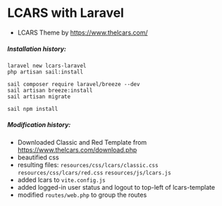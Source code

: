 # LCARS with Laravel

- LCARS Theme by https://www.thelcars.com/

##### Installation history:

```
laravel new lcars-laravel
php artisan sail:install

sail composer require laravel/breeze --dev
sail artisan breeze:install
sail artisan migrate

sail npm install
```

##### Modification history:

- Downloaded Classic and Red Template from https://www.thelcars.com/download.php
- beautified css
- resulting files:
    `resources/css/lcars/classic.css`
    `resources/css/lcars/red.css`
    `resources/js/lcars.js`
- added lcars to `vite.config.js`
- added logged-in user status and logout to top-left of lcars-template
- modified `routes/web.php` to group the routes